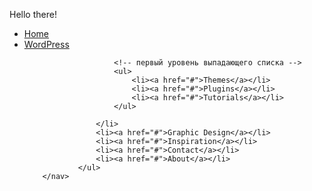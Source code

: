 Hello there!
<nav>
			    <ul>
			        <li><a href="#">Home</a></li>
			        <li><a href="#">WordPress</a>
			
			            <!-- первый уровень выпадающего списка -->
			            <ul>
			                <li><a href="#">Themes</a></li>
			                <li><a href="#">Plugins</a></li>
			                <li><a href="#">Tutorials</a></li>
			            </ul>
			
			        </li>
			        <li><a href="#">Graphic Design</a></li>
			        <li><a href="#">Inspiration</a></li>
			        <li><a href="#">Contact</a></li>
			        <li><a href="#">About</a></li>
			    </ul>
		</nav>
